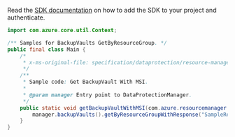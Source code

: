 Read the [SDK documentation](https://github.com/Azure/azure-sdk-for-java/blob/azure-resourcemanager-dataprotection_1.0.0-beta.1/sdk/dataprotection/azure-resourcemanager-dataprotection/README.md) on how to add the SDK to your project and authenticate.

```java
import com.azure.core.util.Context;

/** Samples for BackupVaults GetByResourceGroup. */
public final class Main {
    /*
     * x-ms-original-file: specification/dataprotection/resource-manager/Microsoft.DataProtection/stable/2021-07-01/examples/VaultCRUD/GetBackupVaultWithMSI.json
     */
    /**
     * Sample code: Get BackupVault With MSI.
     *
     * @param manager Entry point to DataProtectionManager.
     */
    public static void getBackupVaultWithMSI(com.azure.resourcemanager.dataprotection.DataProtectionManager manager) {
        manager.backupVaults().getByResourceGroupWithResponse("SampleResourceGroup", "swaggerExample", Context.NONE);
    }
}
```
